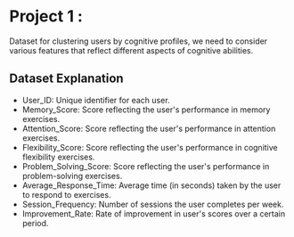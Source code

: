 # Project 1 :
Dataset for clustering users by cognitive profiles, we need to consider various features that reflect different aspects of cognitive abilities. 

## Dataset Explanation

- User_ID: Unique identifier for each user.
- Memory_Score: Score reflecting the user's performance in memory exercises.
- Attention_Score: Score reflecting the user's performance in attention exercises.
- Flexibility_Score: Score reflecting the user's performance in cognitive flexibility exercises.
- Problem_Solving_Score: Score reflecting the user's performance in problem-solving exercises.
- Average_Response_Time: Average time (in seconds) taken by the user to respond to exercises.
- Session_Frequency: Number of sessions the user completes per week.
- Improvement_Rate: Rate of improvement in user's scores over a certain period.
